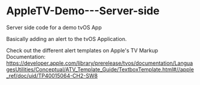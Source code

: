 # AppleTV-Demo---Server-side
Server side code for a demo tvOS App

Basically adding an alert to the tvOS Application. 

Check out the different alert templates on Apple's TV Markup Documentation:
https://developer.apple.com/library/prerelease/tvos/documentation/LanguagesUtilities/Conceptual/ATV_Template_Guide/TextboxTemplate.html#//apple_ref/doc/uid/TP40015064-CH2-SW8
